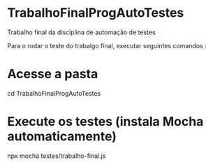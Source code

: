 # TrabalhoFinalProgAutoTestes
Trabalho final da disciplina de automação de testes

Para o rodar o teste do trabalgo final, executar seguintes comandos :

# Acesse a pasta
cd TrabalhoFinalProgAutoTestes

# Execute os testes (instala Mocha automaticamente)
npx mocha testes/trabalho-final.js